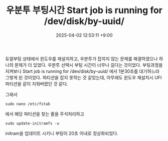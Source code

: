 ﻿---
title: 우분투 부팅시간 Start job is running for /dev/disk/by-uuid/
date:  2025-04-02 12:53:11 +9:00
categories: [Linux, Ubuntu]
tags: [우분투, 듀얼부팅, 멀티부팅, 윈도우, 리눅스, 부팅, UUID, Start job, ubuntu, fstab, initramfs]
---

듀얼부팅 상태에서 윈도우를 재설치하고, 우분투가 잡히지 않는 문제를 해결하였으나 하나의 문제가 더 있었다.
우분투 선택시 부팅 시간이 너무나 길다는 것이었다. 부팅과정을 지켜보니 Start job is running for /dev/disk/by-uuid/ 에서 1분30초를 대기하느라 그렇게 된 것이었다.
파티션을 잡지 못하는 것 같았는데, 아무래도 윈도우 재설치시 UFI 파티션을 같이 지워버렸던 것 같다.


그래서

```sudo nano /etc/fstab```

에서 해당 파티션을 찾는 줄을 주석처리하고

```sudo update-initramfs -u```

initram을 업데이트 시키니
부팅이 20초 이내로 정상화되었다.
